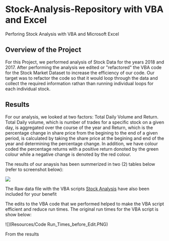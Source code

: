 # Stock-Analysis-Repository with VBA and Excel
Perforing Stock Analysis with VBA and Microsoft Excel

## Overview of the Project
For this Project, we performed analysis of Stock Data for the years 2018 and 2017. After performing the analysis we edited or "refactored" the VBA code for the Stock Market Dataset to increase the efficiency of our code. Our target was to refactor the code so that it would loop through the data and collect the required information rathan than running individual loops for each individual stock. 

## Results
For our analysis, we looked at two factors: Total Daily Volume and Return. Total Daily volume, which is number of trades for a specific stock on a given day, is aggregated over the course of the year and Return, which is the percentage change in share price from the begining to the end of a given period, is calculated by taking the share price at the begining and end of the year and determining the percentage change. In addition, we have colour coded the percentage returns with a positive return donoted by the green colour while a negative change is denoted by the red colour.  

The results of our anaysis has been summerized in two (2) tables below (refer to screenshot below):

![](Resources/All_Stocks_2017_and_2018.PNG)

The Raw data file with the VBA scripts [Stock Analysis](https://github.com/shahkibria/Stock-Analysis-Repository/blob/main/VBA_Challenge.xlsm.zip) have also been included for your benefit

The edits to the VBA code that we performed helped to make the VBA script efficient and reduce run times. The original run times for the VBA script is show below:

![](Resources/Code Run_Times_before_Edit.PNG) 

From the results


